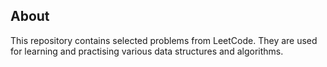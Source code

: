 ## About

This repository contains selected problems from LeetCode. They are used for learning and practising various data structures and algorithms. 
